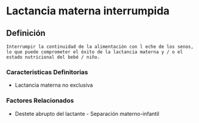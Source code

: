 # Lactancia materna interrumpida
## Definición
	Interrumpir la continuidad de la alimentación con l eche de los senos, lo que puede comprometer el éxito de la lactancia materna y / o el estado nutricional del bebé / niño.

### Caracteristicas Definitorias
- Lactancia materna no exclusiva

### Factores Relacionados
- Destete abrupto del lactante  - Separación materno-infantil

